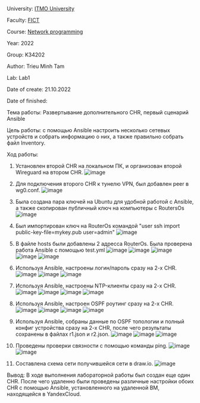 University: [ITMO University](https://itmo.ru/ru/)

Faculty: [FICT](https://fict.itmo.ru)

Course: [Network programming](https://github.com/itmo-ict-faculty/network-programming)

Year: 2022

Group: K34202

Author: Trieu Minh Tam

Lab: Lab1

Date of create: 21.10.2022

Date of finished: 


Тема работы: Развертывание дополнительного CHR, первый сценарий Ansible

Цель работы: с помощью Ansible настроить несколько сетевых устройств и собрать информацию о них, а также правильно собрать файл Inventory.

Ход работы:
1. Установлен второй CHR на локальном ПК, и организован второй Wireguard на втором CHR.
![image](https://user-images.githubusercontent.com/87965299/197199174-070aa1f7-f870-4553-9a39-4c3ec5636fd4.png)

2. Для подключения второго CHR к тунелю VPN, был добавлен peer в wg0.conf.
![image](https://user-images.githubusercontent.com/87965299/197199561-7031b6ab-bf8d-4184-8562-491c0a3751dc.png)

3. Была создана пара ключей на Ubuntu для удобной работой с Ansible, а также скопирован публичный ключ на компьютеры с RoutersOs
![image](https://user-images.githubusercontent.com/87965299/197200068-a8b0f9ab-e741-427d-843a-ae62353e5d7c.png)

4. Был импортирован ключ на RouterOs командой "user ssh import public-key-file=mykey.pub user=admin"
![image](https://user-images.githubusercontent.com/87965299/197200538-0d307f57-d605-40fa-8f67-64069fb1a5b8.png)

5. В файле hosts были добавлены 2 адресса RouterOs. Была проверена работа Ansible с помощью test.yml
![image](https://user-images.githubusercontent.com/87965299/197422252-6ef0480b-60c8-4a45-976c-95b44b8cadcd.png)
![image](https://user-images.githubusercontent.com/87965299/197206751-c383cc34-2384-47f2-81c3-6149e7ea5047.png)
![image](https://user-images.githubusercontent.com/87965299/197422311-e2658c55-e4a4-46be-88c6-86a5057c6456.png)
![image](https://user-images.githubusercontent.com/87965299/197422271-53ee2ff7-765d-4179-8d15-2643a424ac5a.png)
![image](https://user-images.githubusercontent.com/87965299/197422281-4d885e0d-f612-4d5a-8af0-72eec4dd183c.png)

6. Используя Ansible, настроены логин/пароль сразу на 2-х CHR.
![image](https://user-images.githubusercontent.com/87965299/197421436-82cb6000-49cd-4584-ac04-ad14b948e118.png)
![image](https://user-images.githubusercontent.com/87965299/197421502-4f7c99dd-f21c-4f0e-a81b-ef15cf6fbf62.png)
![image](https://user-images.githubusercontent.com/87965299/197421510-cb0565eb-802b-451f-a74f-ec4ac06d64e3.png)

7. Используя Ansible, настроены NTP-клиенты сразу на 2-х CHR.
![image](https://user-images.githubusercontent.com/87965299/197421526-5e878784-9b5e-4a02-9122-7d4adc66be34.png)
![image](https://user-images.githubusercontent.com/87965299/197421545-45f86203-b81a-45c5-9bd2-1a5663d8ef9d.png)
![image](https://user-images.githubusercontent.com/87965299/197421557-f5f26945-87e0-4291-b768-2770ecdb25bb.png)
![image](https://user-images.githubusercontent.com/87965299/197421569-126fbe93-2945-4e31-8780-a712be0e7584.png)

8. Используя Ansible, настроен OSPF роутинг сразу на 2-х CHR.
![image](https://user-images.githubusercontent.com/87965299/197421681-764887b5-e88a-4682-b6ed-a130f09959d9.png)
![image](https://user-images.githubusercontent.com/87965299/197421640-ec66768a-dcdc-4ef5-8ac7-a1a980ad8a3a.png)
![image](https://user-images.githubusercontent.com/87965299/197421653-c44e6490-4a3a-4e32-a96f-e9e74c9171ed.png)
![image](https://user-images.githubusercontent.com/87965299/197421675-32c3db46-50f6-4b8c-974d-50d6a1d225e7.png)

9. Используя Ansible, собраны данные по OSPF топологии и полный конфиг устройства сразу на 2-х CHR, после чего результаты сохранены в файлах r1.json и r2.json.
![image](https://user-images.githubusercontent.com/87965299/197422058-aa582837-fb57-498d-9ee9-96f4975ef26f.png)
![image](https://user-images.githubusercontent.com/87965299/197422049-68235e96-26ef-4302-a2c1-07f150950533.png)
![image](https://user-images.githubusercontent.com/87965299/197422052-df224bbd-12ef-488a-9b7e-a37191ec01a9.png)

10. Проведены проверки связности с помощью команды ping.
![image](https://user-images.githubusercontent.com/87965299/197422175-2992e8fe-f312-4f1e-bf0e-d576a08115ad.png)
![image](https://user-images.githubusercontent.com/87965299/197422185-bee3d4ac-2a21-4418-9a6e-5316eb2f031e.png)

11. Составлена схема сети получившейся сети в draw.io.
![image](https://user-images.githubusercontent.com/87965299/197423014-01330d96-6fd7-4daa-8d5f-7290db9470aa.png)

Вывод:
В ходе выполнения лабораторной работы был создан еще один CHR. После чего удаленно были проведены различные настройки обоих CHR с помощью Ansible, установленного на удаленной ВМ, находящейся в YandexCloud.

